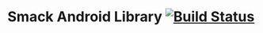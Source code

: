 # Smack Android Library [![Build Status](https://travis-ci.org/paprikappp/android-smack.svg)](https://travis-ci.org/paprikappp/android-smack)